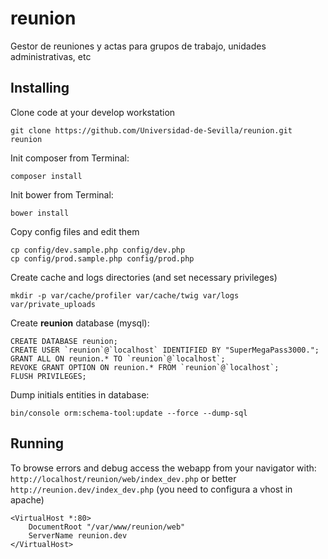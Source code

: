 # reunion
Gestor de reuniones y actas para grupos de trabajo, unidades administrativas, etc

Installing
----------

Clone code at your develop workstation
```
git clone https://github.com/Universidad-de-Sevilla/reunion.git reunion
```

Init composer from Terminal: 
```shell
composer install
```

Init bower from Terminal:
```shell
bower install
```

Copy config files and edit them
```
cp config/dev.sample.php config/dev.php
cp config/prod.sample.php config/prod.php
```

Create cache and logs directories (and set necessary privileges)
```
mkdir -p var/cache/profiler var/cache/twig var/logs var/private_uploads
```
 
Create **reunion** database (mysql):

```
CREATE DATABASE reunion;
CREATE USER `reunion`@`localhost` IDENTIFIED BY "SuperMegaPass3000.";
GRANT ALL ON reunion.* TO `reunion`@`localhost`;
REVOKE GRANT OPTION ON reunion.* FROM `reunion`@`localhost`;
FLUSH PRIVILEGES;
```

Dump initials entities in database:
```
bin/console orm:schema-tool:update --force --dump-sql
```


Running
-------

To browse errors and debug access the webapp from your navigator with:
`http://localhost/reunion/web/index_dev.php` or better `http://reunion.dev/index_dev.php` 
(you need to configura a vhost in apache)
```
<VirtualHost *:80>
    DocumentRoot "/var/www/reunion/web"
    ServerName reunion.dev
</VirtualHost>
```
